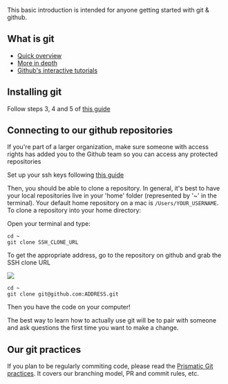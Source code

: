 This basic introduction is intended for anyone getting started with git & github.

## What is git
* [Quick overview](http://rogerdudler.github.io/git-guide/)
* [More in depth](http://git-scm.com/book/en/Git-Basics)
* [Github's interactive tutorials](https://try.github.io/)

## Installing git
Follow steps 3, 4 and 5 of [this guide](http://www.moncefbelyamani.com/how-to-install-xcode-homebrew-git-rvm-ruby-on-mac/)

## Connecting to our github repositories
If you're part of a larger organization, make sure someone with access rights has added you to the Github team so you can access any protected repositories

Set up your ssh keys following [this guide](https://help.github.com/articles/generating-ssh-keys)

Then, you should be able to clone a repository.  In general, it's best to have your local repositories live in your 'home' folder (represented by '~' in the terminal).  Your default home repository on a mac is `/Users/YOUR_USERNAME`.  To clone a repository into your home directory:

Open your terminal and type:
```
cd ~
git clone SSH_CLONE_URL
```

To get the appropriate address, go to the repository on github and grab the SSH clone URL

![](http://i.imgur.com/wIOihvg.png)

```
cd ~
git clone git@github.com:ADDRESS.git
```

Then you have the code on your computer!  

The best way to learn how to actually use git will be to pair with someone and ask questions the first time you want to make a change.

## Our git practices
If you plan to be regularly commiting code, please read the [Prismatic Git practices](https://github.com/Prismatic/eng-practices/blob/master/git/20140403-git.md). It covers our branching model, PR and commit rules, etc.
